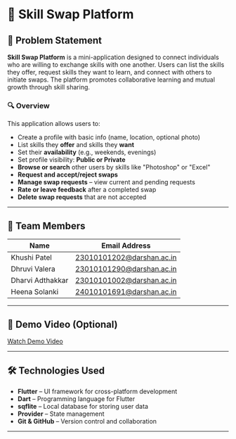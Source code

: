 # 🤝 Skill Swap Platform

## 📝 Problem Statement

**Skill Swap Platform** is a mini-application designed to connect individuals who are willing to exchange skills with one another. Users can list the skills they offer, request skills they want to learn, and connect with others to initiate swaps. The platform promotes collaborative learning and mutual growth through skill sharing.

### 🔍 Overview

This application allows users to:

- Create a profile with basic info (name, location, optional photo)
- List skills they **offer** and skills they **want**
- Set their **availability** (e.g., weekends, evenings)
- Set profile visibility: **Public or Private**
- **Browse or search** other users by skills like "Photoshop" or "Excel"
- **Request and accept/reject swaps**
- **Manage swap requests** – view current and pending requests
- **Rate or leave feedback** after a completed swap
- **Delete swap requests** that are not accepted

---

## 👥 Team Members

| Name              | Email Address              |
|-------------------|----------------------------|
| Khushi Patel      | 23010101202@darshan.ac.in  |
| Dhruvi Valera     | 23010101290@darshan.ac.in  |
| Dharvi Adthakkar  | 23010101002@darshan.ac.in  |
| Heena Solanki     | 24010101691@darshan.ac.in  |

---

## 🎥 Demo Video (Optional)

[Watch Demo Video](https://drive.google.com/file/d/14PkLDUF35uHLS3L6JNqYZB76cuxrvt_Q/view?usp=drive_link)  

---

## 🛠️ Technologies Used

- **Flutter** – UI framework for cross-platform development  
- **Dart** – Programming language for Flutter  
- **sqflite** – Local database for storing user data  
- **Provider** – State management 
- **Git & GitHub** – Version control and collaboration

---
